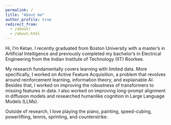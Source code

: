 ```yaml
---
permalink: /
title: "About me"
author_profile: true
redirect_from: 
  - /about/
  - /about.html
---
```



Hi, I’m Ketan. I recently graduated from Boston University
with a master’s in Artificial Intelligence and previously
completed my bachelor’s in Electrical Engineering from the
Indian Institute of Technology (IIT) Roorkee.


My research fundamentally covers learning with limited
data. More specifically, I worked on Active Feature
Acquisition, a problem that revolves around reinforcement
learning,  information theory, and explainable AI. Besides
that, I worked on improving the robustness of transformers
to missing features in data. I also worked on improving
long-prompt alignment in diffusion models and researched
humanlike cognition in Large Language Models (LLMs).


Outside of research, I love playing the piano, painting,
speed-cubing, powerlifting, tennis, sprinting, and
counterstrike.